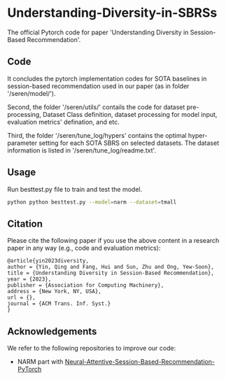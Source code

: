 # Understanding-Diversity-in-SBRSs

The official Pytorch code for paper 'Understanding Diversity in Session-Based Recommendation'.

## Code
It concludes the pytorch implementation codes for SOTA baselines in session-based recommendation used in our paper (as in folder '/seren/model/').

Second, the folder '/seren/utils/' contails the code for dataset pre-processing, Dataset Class definition, dataset processing for model input,  evaluation metrics' defination, and etc. 

Third, the folder '/seren/tune_log/hypers' contains the optimal hyper-parameter setting for each SOTA SBRS on selected datasets. The dataset information is listed in '/seren/tune_log/readme.txt'.

## Usage
Run besttest.py file to train and test the model.
```bash
python python besttest.py --model=narm --dataset=tmall
```

## Citation
Please cite the following paper if you use the above content in a research paper in any way (e.g., code and evaluation metrics):
```
@article{yin2023diversity,
author = {Yin, Qing and Fang, Hui and Sun, Zhu and Ong, Yew-Soon},
title = {Understanding Diversity in Session-Based Recommendation},
year = {2023},
publisher = {Association for Computing Machinery},
address = {New York, NY, USA},
url = {},
journal = {ACM Trans. Inf. Syst.}
}
```

## Acknowledgements
We refer to the following repositories to improve our code:
* NARM part with [Neural-Attentive-Session-Based-Recommendation-PyTorch](https://github.com/Wang-Shuo/Neural-Attentive-Session-Based-Recommendation-PyTorch)


